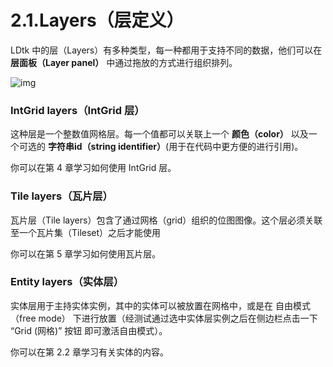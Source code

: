 # 2.1.Layers（层定义）

LDtk 中的层（Layers）有多种类型，每一种都用于支持不同的数据，他们可以在 **层面板（Layer panel）** 中通过拖放的方式进行组织排列。

![img](https://ldtk.io/wp-content/uploads/2020/12/image.png)

### IntGrid layers（IntGrid 层）

这种层是一个整数值网格层。每一个值都可以关联上一个 **颜色（color）** 以及一个可选的 **字符串id（string identifier）**(用于在代码中更方便的进行引用)。

你可以在第 4 章学习如何使用 IntGrid 层。

### Tile layers（瓦片层）

瓦片层（Tile layers）包含了通过网格（grid）组织的位图图像。这个层必须关联至一个瓦片集（Tileset）之后才能使用

你可以在第 5 章学习如何使用瓦片层。

### Entity layers（实体层）

实体层用于主持实体实例，其中的实体可以被放置在网格中，或是在 自由模式（free mode） 下进行放置（经测试通过选中实体层实例之后在侧边栏点击一下 “Grid (网格)” 按钮 即可激活自由模式）。

你可以在第 2.2 章学习有关实体的内容。